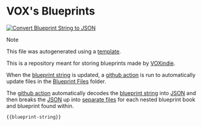 ﻿# VOX's Blueprints
[![Convert Blueprint String to JSON](https://github.com/TTV-VOXindie/factorio-blueprint-book/actions/workflows/blueprint-string-to-json.yml/badge.svg?branch=main)](https://github.com/TTV-VOXindie/factorio-blueprint-book/actions/workflows/blueprint-string-to-json.yml)

> [!NOTE]  
> This file was autogenerated using a [template](/BlueprintStringToJson/BlueprintStringToJsonGitHubAction/Main%20README%20Template.md).

This is a repository meant for storing blueprints made by [VOXindie](https://www.twitch.tv/voxindie).

When the [blueprint string](Blueprint%20Files/BlueprintBook.txt) is updated, a [github action](/.github/workflows/blueprint-string-to-json.yml) is run to automatically update files in the [Blueprint Files](Blueprint%20Files) folder.

The [github action](/.github/workflows/blueprint-string-to-json.yml) automatically decodes the [blueprint string](Blueprint%20Files/BlueprintBook.txt) into [JSON](Blueprint%20Files/BlueprintBook.json) and then breaks the [JSON](Blueprint%20Files/BlueprintBook.json) up into [separate files](Blueprint%20Files/JSON) for each nested blueprint book and blueprint found within.

````
{{blueprint-string}}
````